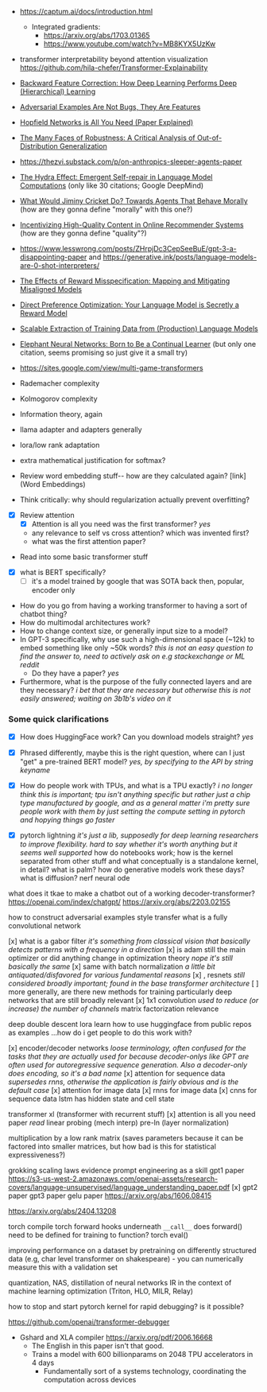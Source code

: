 
- https://captum.ai/docs/introduction.html
	- Integrated gradients:
		- https://arxiv.org/abs/1703.01365
		- https://www.youtube.com/watch?v=MB8KYX5UzKw
- transformer interpretability beyond attention visualization https://github.com/hila-chefer/Transformer-Explainability
- [Backward Feature Correction: How Deep Learning Performs Deep (Hierarchical) Learning](https://arxiv.org/abs/2001.04413)
- [Adversarial Examples Are Not Bugs, They Are Features](https://arxiv.org/abs/1905.02175)
- [ Hopfield Networks is All You Need (Paper Explained) ](https://www.youtube.com/watch?v=nv6oFDp6rNQ)
- [The Many Faces of Robustness: A Critical Analysis of Out-of-Distribution Generalization](https://arxiv.org/abs/2006.16241)
- https://thezvi.substack.com/p/on-anthropics-sleeper-agents-paper
- [The Hydra Effect: Emergent Self-repair in Language Model Computations](https://arxiv.org/abs/2307.15771) (only like 30 citations; Google DeepMind)
- [What Would Jiminy Cricket Do? Towards Agents That Behave Morally](https://arxiv.org/abs/2110.13136) (how are they gonna define "morally" with this one?)
- [Incentivizing High-Quality Content in Online Recommender Systems](https://arxiv.org/abs/2306.07479) (how are they gonna define "quality"?)
- https://www.lesswrong.com/posts/ZHrpjDc3CepSeeBuE/gpt-3-a-disappointing-paper and https://generative.ink/posts/language-models-are-0-shot-interpreters/
- [The Effects of Reward Misspecification: Mapping and Mitigating Misaligned Models](https://arxiv.org/abs/2201.03544)
- [Direct Preference Optimization: Your Language Model is Secretly a Reward Model](https://arxiv.org/abs/2305.18290)
- [Scalable Extraction of Training Data from (Production) Language Models](https://arxiv.org/pdf/2311.17035)
- [Elephant Neural Networks: Born to Be a Continual Learner](https://arxiv.org/abs/2310.01365) (but only one citation, seems promising so just give it a small try)
- https://sites.google.com/view/multi-game-transformers

- Rademacher complexity
- Kolmogorov complexity
- Information theory, again
- llama adapter and adapters generally
- lora/low rank adaptation

- extra mathematical justification for softmax?
- Review word embedding stuff-- how are they calculated again? [link](Word Embeddings)

- Think critically: why should regularization actually prevent overfitting?
- [x] Review attention
	- [x] Attention is all you need was the first transformer?  *yes*
	- any relevance to self vs cross attention? which was invented first?
	- what was the first attention paper?
- Read into some basic transformer stuff
- [x]  what is BERT specifically?
	- [ ] it's a model trained by google that was SOTA back then, popular, encoder only
- How do you go from having a working transformer to having a sort of chatbot thing?
- How do multimodal architectures work?
- How to change context size, or generally input size to a model?
- In GPT-3 specifically, why use such a high-dimensional space (~12k) to embed something like only ~50k words? *this is not an easy question to find the answer to, need to actively ask on e.g stackexchange or ML reddit*
	- Do they have a paper? *yes*
- Furthermore, what is the purpose of the fully connected layers and are they necessary? *i bet that they are necessary but otherwise this is not easily answered; waiting on 3b1b's video on it*

### Some quick clarifications

- [x] How does HuggingFace work? Can you download models straight? *yes*
- [x] Phrased differently, maybe this is the right question, where can I just "get" a pre-trained BERT model? *yes, by specifying to the API by string keyname*

- [x] How do people work with TPUs, and what is a TPU exactly? *i no longer think this is important; tpu isn't anything specific but rather just a chip type manufactured by google, and as a general matter i'm pretty sure people work with them by just setting the compute setting in pytorch and hopying things go faster*
- [x] pytorch lightning *it's just a lib, supposedly for deep learning researchers to improve flexibility. hard to say whether it's worth anything but it seems well supported*
how do notebooks work; how is the kernel separated from other stuff and what conceptually is a standalone kernel, in detail?
what is palm?
how do generative models work these days?
what is diffusion?
nerf
neural ode

what does it tkae to make a chatbot out of a working decoder-transformer? https://openai.com/index/chatgpt/
https://arxiv.org/abs/2203.02155

how to construct adversarial examples
style transfer
what is a fully convolutional network

[x] what is a gabor filter *it's something from classical vision that basically detects patterns with a frequency in a direction*
[x] is adam still the main optimizer or did anything change in optimization theory *nope it's still basically the same*
[x] same with batch normalization *a little bit antiquated/disfavored for various fundamental reasons*
[x] , resnets *still considered broadly important; found in the base transformer architecture*
[ ] more generally, are there new methods for training particularly deep networks that are still broadly relevant
[x] 1x1 convolution *used to reduce (or increase) the number of channels*
matrix factorization relevance

deep double descent
lora
learn how to use huggingface from public repos as examples
...how do i get people to do this work with?

[x] encoder/decoder networks *loose terminology, often confused for the tasks that they are actually used for because decoder-onlys like GPT are often used for autoregressive sequence generation. Also a decoder-only does encoding, so it's a bad name*
[x] attention for sequence data *supersedes rnns, otherwise the application is fairly obvious and is the default case*
[x] attention for image data
[x] rnns for image data
[x] cnns for sequence data
lstm has hidden state and cell state

transformer xl (transformer with recurrent stuff)
[x] attention is all you need paper *read*
linear probing (mech interp)
pre-ln (layer normalization)

multiplication by a low rank matrix (saves parameters because it can be factored into smaller matrices, but how bad is this for statistical expressiveness?)

grokking
scaling laws evidence
prompt engineering as a skill
gpt1 paper https://s3-us-west-2.amazonaws.com/openai-assets/research-covers/language-unsupervised/language_understanding_paper.pdf
[x] gpt2 paper
gpt3 paper
gelu paper https://arxiv.org/abs/1606.08415

https://arxiv.org/abs/2404.13208

torch compile
torch forward hooks underneath `__call__`
does forward() need to be defined for training to function?
torch eval()

improving performance on a dataset by pretraining on differently structured data (e.g, char level transformer on shakespeare)
	- you can numerically measure this with a validation set

quantization, NAS, distillation of neural networks
IR in the context of machine learning optimization (Triton, HLO, MILR, Relay)

how to stop and start pytorch kernel for rapid debugging? is it possible?

https://github.com/openai/transformer-debugger

- Gshard and XLA compiler https://arxiv.org/pdf/2006.16668
	- The English in this paper isn't that good.
	- Trains a model with 600 billionparams on 2048 TPU accelerators in 4 days
		- Fundamentally sort of a systems technology, coordinating the computation across devices